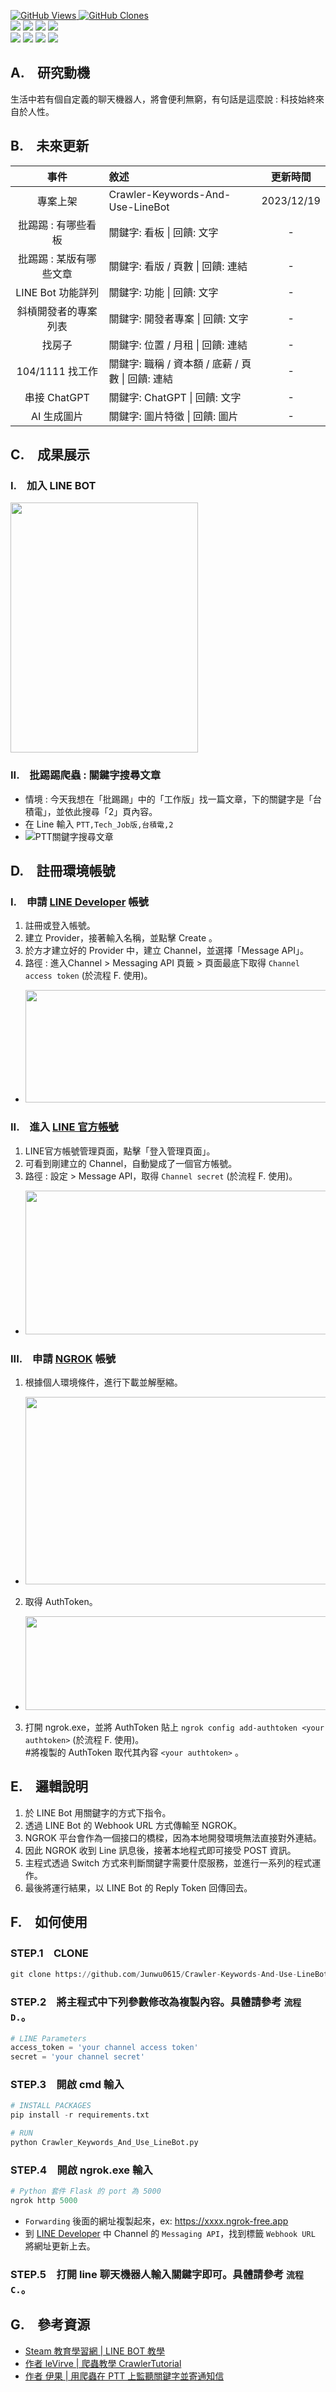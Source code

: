 <a href='https://github.com/Junwu0615/Crawler-Keywords-And-Use-LineBot'><img alt='GitHub Views' src='https://views.whatilearened.today/views/github/Junwu0615/Crawler-Keywords-And-Use-LineBot.svg'> 
<a href='https://github.com/Junwu0615/Crawler-Keywords-And-Use-LineBot'><img alt='GitHub Clones' src='https://img.shields.io/badge/dynamic/json?color=success&label=Clone&query=count&url=https://gist.githubusercontent.com/Junwu0615/dc62dfdf2b0e2710dd9a47cebee51ffa/raw/Crawler-Keywords-And-Use-LineBot_clone.json&logo=github'> </br>
[![](https://img.shields.io/badge/Platform-LineBot-blue.svg?style=plastic)](https://developers.line.biz/zh-hant/) 
[![](https://img.shields.io/badge/Platform-Ngrok-blue.svg?style=plastic)](https://ngrok.com/) 
[![](https://img.shields.io/badge/Project-Crawler-blue.svg?style=plastic)](https://github.com/Junwu0615/Crawler-Keywords-And-Use-LineBot) 
[![](https://img.shields.io/badge/Language-Python_3.12.0-blue.svg?style=plastic)](https://www.python.org/) </br>
[![](https://img.shields.io/badge/Package-BeautifulSoup_4.12.2-green.svg?style=plastic)](https://pypi.org/project/beautifulsoup4/) 
[![](https://img.shields.io/badge/Package-Requests_2.31.0-green.svg?style=plastic)](https://pypi.org/project/requests/) 
[![](https://img.shields.io/badge/Package-Flask_3.0.0-green.svg?style=plastic)](https://pypi.org/project/Flask/) 
[![](https://img.shields.io/badge/Package-LineBot_SDK_3.5.1-green.svg?style=plastic)](https://pypi.org/project/line-bot-sdk/) 

## A.　研究動機
生活中若有個自定義的聊天機器人，將會便利無窮，有句話是這麼說 : 科技始終來自於人性。

## B.　未來更新
| 事件 | 敘述 | 更新時間 |
| :--: | :-- | :--: |
| 專案上架 | Crawler-Keywords-And-Use-LineBot | 2023/12/19 |
| 批踢踢 : 有哪些看板 | 關鍵字: 看板 \| 回饋: 文字 | - |
| 批踢踢 : 某版有哪些文章 | 關鍵字: 看版 / 頁數 \| 回饋: 連結 | - |
| LINE Bot 功能詳列 | 關鍵字: 功能 \| 回饋: 文字 | - |
| 斜槓開發者的專案列表 | 關鍵字: 開發者專案 \| 回饋: 文字 | - |
| 找房子 | 關鍵字: 位置 / 月租 \| 回饋: 連結 | - |
| 104/1111 找工作 | 關鍵字: 職稱 / 資本額 / 底薪 / 頁數 \| 回饋: 連結 | - |
| 串接 ChatGPT | 關鍵字:  ChatGPT \| 回饋: 文字 | - |
| AI 生成圖片 | 關鍵字: 圖片特徵 \| 回饋: 圖片 | - |

## C.　成果展示
### I.　加入 LINE BOT
<img width='300' height='400' src="https://github.com/Junwu0615/Crawler-Keywords-And-Use-LineBot/blob/main/img/line_03.jpg"/>

### II.　批踢踢爬蟲 : 關鍵字搜尋文章
- 情境 : 今天我想在「批踢踢」中的「工作版」找一篇文章，下的關鍵字是「台積電」，並依此搜尋「2」頁內容。
- 在 Line 輸入 `PTT,Tech_Job版,台積電,2`
- ![PTT關鍵字搜尋文章](/img/result_00.gif)

## D.　註冊環境帳號
### I.　申請 [LINE Developer](https://developers.line.biz/zh-hant/) 帳號
1. 註冊或登入帳號。
1. 建立 Provider，接著輸入名稱，並點擊 Create 。
1. 於方才建立好的 Provider 中，建立 Channel，並選擇「Message API」。
1. 路徑 : 進入Channel > Messaging API 頁籤 > 頁面最底下取得 `Channel access token` (於流程 F. 使用)。
- <img width='500' height='180' src="https://github.com/Junwu0615/Crawler-Keywords-And-Use-LineBot/blob/main/img/line_00.jpg"/>

### II.　進入 [LINE 官方帳號](https://tw.linebiz.com/login/)
1. LINE官方帳號管理頁面，點擊「登入管理頁面」。
1. 可看到剛建立的 Channel，自動變成了一個官方帳號。
1. 路徑 : 設定 > Message API，取得 `Channel secret` (於流程 F. 使用)。
- <img width='500' height='230' src="https://github.com/Junwu0615/Crawler-Keywords-And-Use-LineBot/blob/main/img/line_01.jpg"/>

### III.　申請 [NGROK](https://ngrok.com/) 帳號
1. 根據個人環境條件，進行下載並解壓縮。
- <img width='500' height='300' src="https://github.com/Junwu0615/Crawler-Keywords-And-Use-LineBot/blob/main/img/ngrok_00.jpg"/>
2. 取得 AuthToken。
- <img width='500' height='150' src="https://github.com/Junwu0615/Crawler-Keywords-And-Use-LineBot/blob/main/img/ngrok_01.jpg"/>
3. 打開 ngrok.exe，並將 AuthToken 貼上 `ngrok config add-authtoken <your authtoken>` (於流程 F. 使用)。</br>
#將複製的 AuthToken 取代其內容 `<your authtoken>` 。

## E.　邏輯說明
1. 於 LINE Bot 用關鍵字的方式下指令。
1. 透過 LINE Bot 的 Webhook URL 方式傳輸至 NGROK。
1. NGROK 平台會作為一個接口的橋樑，因為本地開發環境無法直接對外連結。
1. 因此 NGROK 收到 Line 訊息後，接著本地程式即可接受 POST 資訊。
1. 主程式透過 Switch 方式來判斷關鍵字需要什麼服務，並進行一系列的程式運作。
1. 最後將運行結果，以 LINE Bot 的 Reply Token 回傳回去。

## F.　如何使用
### STEP.1　CLONE
```python
git clone https://github.com/Junwu0615/Crawler-Keywords-And-Use-LineBot.git
```
### STEP.2　將主程式中下列參數修改為複製內容。具體請參考 `流程 D.`。
```python
# LINE Parameters
access_token = 'your channel access token'
secret = 'your channel secret'
```
### STEP.3　開啟 cmd 輸入
```python
# INSTALL PACKAGES
pip install -r requirements.txt
```
```python
# RUN
python Crawler_Keywords_And_Use_LineBot.py
```
### STEP.4　開啟 ngrok.exe 輸入
```python
# Python 套件 Flask 的 port 為 5000
ngrok http 5000
```
- `Forwarding` 後面的網址複製起來，ex: https://xxxx.ngrok-free.app
- 到 [LINE Developer](https://developers.line.biz/zh-hant/) 中 Channel 的 `Messaging API`，找到標籤 `Webhook URL` 將網址更新上去。
### STEP.5　打開 line 聊天機器人輸入關鍵字即可。具體請參考 `流程 C.`。

## G.　參考資源
- [Steam 教育學習網 | LINE BOT 教學](https://steam.oxxostudio.tw/)
- [作者 leVirve | 爬蟲教學 CrawlerTutorial](https://github.com/leVirve/CrawlerTutorial?tab=readme-ov-file#%E6%92%B0%E5%AF%AB%E8%87%AA%E5%B7%B1%E7%9A%84-api---%E6%8A%8A-ptt-%E5%85%A8%E5%8C%85%E4%BA%86)
- [作者 伊果 | 用爬蟲在 PTT 上監聽關鍵字並寄通知信](https://igouist.github.io/post/2019/12/ptt-crawler-and-listener/)
